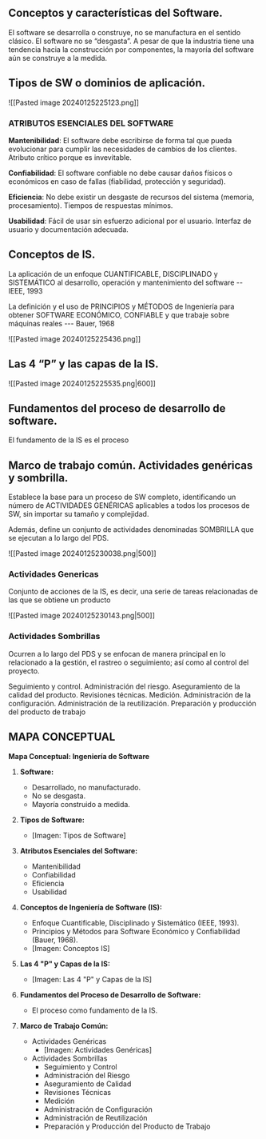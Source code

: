 ## Conceptos y características del Software. 

El software se desarrolla o construye, no se manufactura en el sentido clásico. 
El software no se “desgasta”. 
A pesar de que la industria tiene una tendencia hacia la construcción por componentes, la mayoría del software aún se construye a la medida.


## Tipos de SW o dominios de aplicación. 

![[Pasted image 20240125225123.png]]

### ATRIBUTOS ESENCIALES DEL SOFTWARE

**Mantenibilidad**: El software debe escribirse de forma tal que 
pueda evolucionar para cumplir las necesidades de cambios 
de los clientes. Atributo crítico porque es invevitable.

**Confiabilidad**: El software confiable no debe causar daños 
físicos o económicos en caso de fallas (fiabilidad, protección y 
seguridad).

**Eficiencia**: No debe existir un desgaste de recursos del sistema 
(memoria, procesamiento). Tiempos de respuestas mínimos.

**Usabilidad**: Fácil de usar sin esfuerzo adicional por el usuario. 
Interfaz de usuario y documentación adecuada.


## Conceptos de IS. 

La aplicación de un enfoque CUANTIFICABLE, DISCIPLINADO y SISTEMÁTICO al desarrollo, operación y mantenimiento del software
-- IEEE, 1993

La definición y el uso de PRINCIPIOS y MÉTODOS de Ingeniería para obtener SOFTWARE ECONÓMICO, CONFIABLE y que trabaje sobre máquinas reales
--- Bauer, 1968

![[Pasted image 20240125225436.png]]

## Las 4 “P” y las capas de la IS. 

![[Pasted image 20240125225535.png|600]]

## Fundamentos del proceso de desarrollo de software.

El fundamento de la IS es el proceso


## Marco de trabajo común. Actividades genéricas y sombrilla.

Establece la base para un proceso de SW completo, identificando un número de ACTIVIDADES GENÉRICAS aplicables a todos los procesos de SW, sin importar su tamaño y complejidad.

Además, define un conjunto de actividades denominadas SOMBRILLA que se ejecutan a lo largo del PDS.

![[Pasted image 20240125230038.png|500]]

### Actividades Genericas

Conjunto de acciones de la IS, es decir, una serie de tareas relacionadas de las que se obtiene un producto

![[Pasted image 20240125230143.png|500]]

### Actividades Sombrillas

Ocurren a lo largo del PDS y se enfocan de manera principal en lo relacionado a la gestión, el rastreo o seguimiento; así como al control del proyecto.

Seguimiento y control.
Administración del riesgo.
Aseguramiento de la calidad del producto.
Revisiones técnicas.
Medición.
Administración de la configuración.
Administración de la reutilización.
Preparación y producción del producto de trabajo


## MAPA CONCEPTUAL

**Mapa Conceptual: Ingeniería de Software**

1. **Software:**
    
    - Desarrollado, no manufacturado.
    - No se desgasta.
    - Mayoría construido a medida.
2. **Tipos de Software:**
    
    - [Imagen: Tipos de Software]
3. **Atributos Esenciales del Software:**
    
    - Mantenibilidad
    - Confiabilidad
    - Eficiencia
    - Usabilidad
4. **Conceptos de Ingeniería de Software (IS):**
    
    - Enfoque Cuantificable, Disciplinado y Sistemático (IEEE, 1993).
    - Principios y Métodos para Software Económico y Confiabilidad (Bauer, 1968).
    - [Imagen: Conceptos IS]
5. **Las 4 "P" y Capas de la IS:**
    
    - [Imagen: Las 4 "P" y Capas de la IS]
6. **Fundamentos del Proceso de Desarrollo de Software:**
    
    - El proceso como fundamento de la IS.
7. **Marco de Trabajo Común:**
    
    - Actividades Genéricas
        - [Imagen: Actividades Genéricas]
    - Actividades Sombrillas
        - Seguimiento y Control
        - Administración del Riesgo
        - Aseguramiento de Calidad
        - Revisiones Técnicas
        - Medición
        - Administración de Configuración
        - Administración de Reutilización
        - Preparación y Producción del Producto de Trabajo